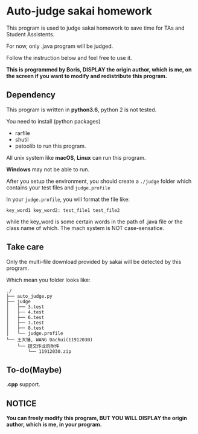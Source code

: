 # Auto-judge sakai homework

This program is used to judge sakai homework to save time for TAs and Student Assistents.

For now, only .java program will be judged.

Follow the instruction below and feel free to use it.

__This is programmed by Boris, DISPLAY the origin author, which is me, on the screen if you want to modify and redistribute this program.__

## Dependency

This program is written in __python3.6__, python 2 is not tested.

You need to install (python packages)
- rarfile
- shutil
- patoolib
to run this program.

All unix system like __macOS__, __Linux__ can run this program.

__Windows__ may not be able to run.

After you setup the environment, you should create a `./judge` folder which contains your test files and `judge.profile`

In your `judge.profile`, you will format the file like:
```
key_word1 key_word2: test_file1 test_file2
```
while the key_word is some certain words in the path of .java file or the class name of which. The mach system is NOT case-sensatice.
## Take care

Only the multi-file download provided by sakai will be detected by this program.

Which mean you folder looks like:
```
./
├── auto_judge.py
├── judge
│   ├── 3.test
│   ├── 4.test
│   ├── 6.test
│   ├── 7.test
│   ├── 8.test
│   └── judge.profile
└── 王大锤, WANG Dachui(11912030)
    └── 提交作业的附件
        └── 11912030.zip
```
## To-do(Maybe)

__.cpp__ support.

## NOTICE

__You can freely modify this program, BUT YOU WILL DISPLAY the origin author, which is me, in your program.__

